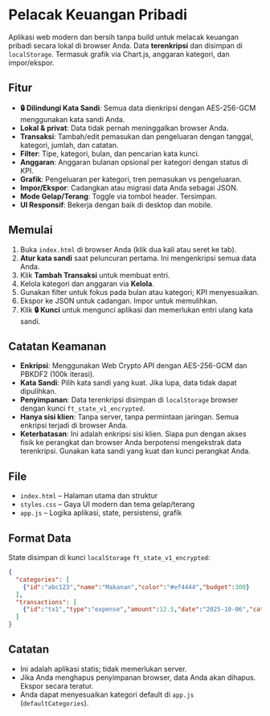 # Pelacak Keuangan Pribadi

Aplikasi web modern dan bersih tanpa build untuk melacak keuangan pribadi secara lokal di browser Anda. Data **terenkripsi** dan disimpan di `localStorage`. Termasuk grafik via Chart.js, anggaran kategori, dan impor/ekspor.

## Fitur
- **🔒 Dilindungi Kata Sandi**: Semua data dienkripsi dengan AES-256-GCM menggunakan kata sandi Anda.
- **Lokal & privat**: Data tidak pernah meninggalkan browser Anda.
- **Transaksi**: Tambah/edit pemasukan dan pengeluaran dengan tanggal, kategori, jumlah, dan catatan.
- **Filter**: Tipe, kategori, bulan, dan pencarian kata kunci.
- **Anggaran**: Anggaran bulanan opsional per kategori dengan status di KPI.
- **Grafik**: Pengeluaran per kategori, tren pemasukan vs pengeluaran.
- **Impor/Ekspor**: Cadangkan atau migrasi data Anda sebagai JSON.
- **Mode Gelap/Terang**: Toggle via tombol header. Tersimpan.
- **UI Responsif**: Bekerja dengan baik di desktop dan mobile.

## Memulai
1. Buka `index.html` di browser Anda (klik dua kali atau seret ke tab).
2. **Atur kata sandi** saat peluncuran pertama. Ini mengenkripsi semua data Anda.
3. Klik **Tambah Transaksi** untuk membuat entri.
4. Kelola kategori dan anggaran via **Kelola**.
5. Gunakan filter untuk fokus pada bulan atau kategori; KPI menyesuaikan.
6. Ekspor ke JSON untuk cadangan. Impor untuk memulihkan.
7. Klik **🔒 Kunci** untuk mengunci aplikasi dan memerlukan entri ulang kata sandi.

## Catatan Keamanan
- **Enkripsi**: Menggunakan Web Crypto API dengan AES-256-GCM dan PBKDF2 (100k iterasi).
- **Kata Sandi**: Pilih kata sandi yang kuat. Jika lupa, data tidak dapat dipulihkan.
- **Penyimpanan**: Data terenkripsi disimpan di `localStorage` browser dengan kunci `ft_state_v1_encrypted`.
- **Hanya sisi klien**: Tanpa server, tanpa permintaan jaringan. Semua enkripsi terjadi di browser Anda.
- **Keterbatasan**: Ini adalah enkripsi sisi klien. Siapa pun dengan akses fisik ke perangkat dan browser Anda berpotensi mengekstrak data terenkripsi. Gunakan kata sandi yang kuat dan kunci perangkat Anda.

## File
- `index.html` – Halaman utama dan struktur
- `styles.css` – Gaya UI modern dan tema gelap/terang
- `app.js` – Logika aplikasi, state, persistensi, grafik

## Format Data
State disimpan di kunci `localStorage` `ft_state_v1_encrypted`:
```json
{
  "categories": [
    {"id":"abc123","name":"Makanan","color":"#ef4444","budget":300}
  ],
  "transactions": [
    {"id":"tx1","type":"expense","amount":12.5,"date":"2025-10-06","categoryId":"abc123","note":"Makan siang"}
  ]
}
```

## Catatan
- Ini adalah aplikasi statis; tidak memerlukan server.
- Jika Anda menghapus penyimpanan browser, data Anda akan dihapus. Ekspor secara teratur.
- Anda dapat menyesuaikan kategori default di `app.js` (`defaultCategories`).
